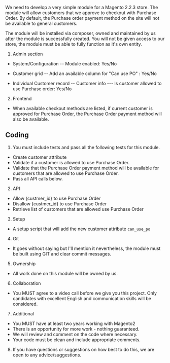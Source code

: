 We need to develop a very simple module for a Magento 2.2.3 store.
The module will allow customers that we approve to checkout with Purchase Order.
By default, the Purchase order payment method on the site will not be available to general customers.

The module will be installed via composer, owned and maintained by us after the module is successfully created.
You will not be given access to our store, the module must be able to fully function as it's own entity.

1. Admin section

- System/Configuration
-- Module enabled: Yes/No

- Customer grid
-- Add an available column for "Can use PO" : Yes/No
- Individual Customer record
-- Customer info 
--- Is customer allowed to use Purchase order: Yes/No


2. Frontend 

- When available checkout methods are listed, if current customer is approved for Purchase Order, the Purchase Order payment method will also be available.

## Coding

1. You must include tests and pass all the following tests for this module.

- Create customer attribute
- Validate if a customer is allowed to use Purchase Order.
- Validate that the Purchase Order payment method will be available for customers that are allowed to use Purchase Order.
- Pass all API calls below.

2. API

- Allow {custmer_id} to use Purchase Order
- Disallow {custmer_id} to use Purchase Order
- Retrieve list of customers that are allowed use Purchase Order

3. Setup

- A setup script that will add the new customer attribute `can_use_po`

4. Git

- It goes without saying but I'll mention it nevertheless, the module must be built using GIT and clear commit messages.

5. Ownership

- All work done on this module will be owned by us.

6. Collaboration

- You MUST agree to a video call before we give you this project. Only candidates with excellent English and communication skills will be considered.

7. Additional

- You MUST have at least two years working with Magento2
- There is an opportunity for more work - nothing guaranteed.
- We will review and comment on the code where necessary. 
- Your code must be clean and include appropriate comments.

8. If you have questions or suggestions on how best to do this, we are open to any advice/suggestions.
